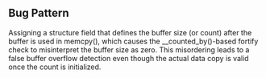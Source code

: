 ## Bug Pattern

Assigning a structure field that defines the buffer size (or count) after the buffer is used in memcpy(), which causes the __counted_by()-based fortify check to misinterpret the buffer size as zero. This misordering leads to a false buffer overflow detection even though the actual data copy is valid once the count is initialized.